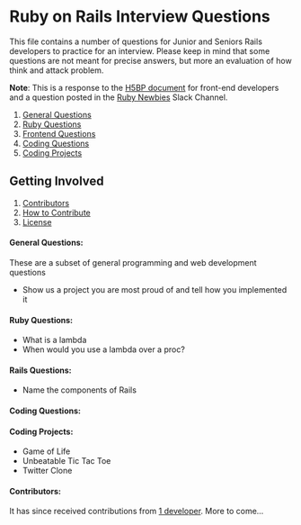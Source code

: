 # Ruby on Rails Interview Questions

This file contains a number of questions for Junior and Seniors Rails developers to practice for an interview. Please keep in mind that some questions are not meant for precise answers, but more an evaluation of how think and attack problem. 

**Note**: This is a response to the [H5BP document](https://github.com/h5bp/Front-end-Developer-Interview-Questions) for front-end developers and a question posted in the [Ruby Newbies](http://rubynewbies.org) Slack Channel. 

  1. [General Questions](#general-questions)
  1. [Ruby Questions](#ruby-questions)
  1. [Frontend Questions](https://github.com/h5bp/Front-end-Developer-Interview-Questions)
  1. [Coding Questions](#coding-questions)
  1. [Coding Projects](#coding-projects)

## Getting Involved

  1. [Contributors](#contributors)
  1. [How to Contribute](https://github.com/rubyfornewbies/ruby-on-rails-interview-questions/edit/master/CONTRIBUTING.md)
  1. [License](https://github.com/rubyfornewbies/ruby-on-rails-interview-questions/edit/master/LICENSE.md)

#### General Questions:
These are a subset of general programming and web development questions
* Show us a project you are most proud of and tell how you implemented it

#### Ruby Questions:
* What is a lambda
* When would you use a lambda over a proc? 

#### Rails Questions:
* Name the components of Rails

#### Coding Questions:

#### Coding Projects:
* Game of Life
* Unbeatable Tic Tac Toe
* Twitter Clone

#### Contributors:
It has since received contributions from [1 developer](https://github.com/rubyfornewbies/ruby-on-rails-interview-questions/graphs/contributors). More to come...
